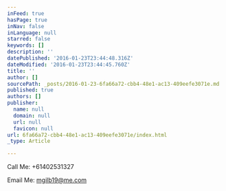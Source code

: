 ```yaml
---
inFeed: true
hasPage: true
inNav: false
inLanguage: null
starred: false
keywords: []
description: ''
datePublished: '2016-01-23T23:44:48.316Z'
dateModified: '2016-01-23T23:44:45.760Z'
title: ''
author: []
sourcePath: _posts/2016-01-23-6fa66a72-cbb4-48e1-ac13-409eefe3071e.md
published: true
authors: []
publisher:
  name: null
  domain: null
  url: null
  favicon: null
url: 6fa66a72-cbb4-48e1-ac13-409eefe3071e/index.html
_type: Article

---
```

Call Me: +61402531327

Email Me: mgilb19@me.com